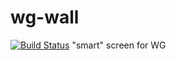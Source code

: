 # wg-wall
[![Build Status](https://famoser.visualstudio.com/wg-wall/_apis/build/status/wgwall%20-%20CI)](https://famoser.visualstudio.com/wg-wall/_build/latest?definitionId=1)
"smart" screen for WG
